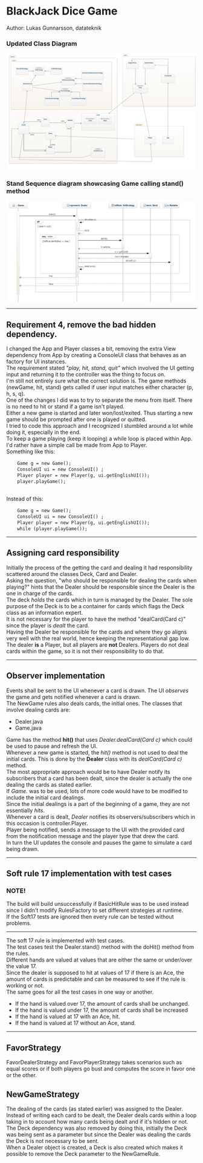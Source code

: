 # BlackJack Dice Game
Author: Lukas Gunnarsson, datateknik


### Updated Class Diagram

![class diagram](img/updated_classDiagram.png)


### Stand Sequence diagram showcasing Game calling stand() method

![Stand Sequence diagram showcasing Game calling stand() method](img/stand_seq.jpg)

---
## Requirement 4, remove the bad hidden dependency.

I changed the App and Player classes a bit, removing the extra View dependency from App by creating a ConsoleUI class that behaves as an factory for UI instances.  
The requirement stated *"play, hit, stand, quit"* which involved the UI getting input and returning it to the controller was the thing to focus on.   
I'm still not entirely sure what the correct solution is. The game methods (newGame, hit, stand) gets called if user input matches either character (p, h, s, q).  
One of the changes I did was to try to separate the menu from itself. There is no need to hit or stand if a game isn't played.  
Either a new game is started and later won/lost/exited.  Thus starting a new game should be prompted after one is played or quitted.  
I tried to code this approach and I recognized I stumbled around a lot while doing it, especially in the end.  
To keep a game playing (keep it looping) a while loop is placed within App. I'd rather have a simple call be made from App to Player.  
Something like this:
```     
    Game g = new Game();
    ConsoleUI ui = new ConsoleUI() ;
    Player player = new Player(g, ui.getEnglishUI());
    player.playGame();
  
```
Instead of this:
```
    Game g = new Game();
    ConsoleUI ui = new ConsoleUI() ;
    Player player = new Player(g, ui.getEnglishUI());
    while (player.playGame());
```

---

## Assigning card responsibility

Initially the process of the getting the card and dealing it had responsibility scattered around the classes Deck, Card and Dealer.  
Asking the question, "who should be responsible for dealing the cards when playing?" hints that the Dealer should be responsible since the Dealer is the one in charge of the cards.    
The deck *holds* the cards which in turn is managed by the Dealer. The sole purpose of the Deck is to be a container for cards which flags the Deck class as an information expert.  
It is not necessary for the player to have the method "dealCard(Card c)" since the player is *dealt* the card.   
Having the Dealer be responsible for the cards and where they go aligns very well with the real world, hence keeping the representational gap low.  
The dealer **is** a Player, but all players are **not** Dealers. Players do not deal cards within the game, so it is not their responsibility to do that.

---
## Observer implementation
Events shall be sent to the UI whenever a card is drawn. The UI *observes* the game and gets notified whenever a card is drawn.  
The NewGame rules also deals cards, the initial ones.
The classes that involve dealing cards are:
- Dealer.java
- Game.java
  
Game has the method **hit()** that uses *Dealer.dealCard(Card c)* which could be used to pause and refresh the UI.  
Whenever a new game is started, the *hit()* method is not used to deal the initial cards. This is done by the **Dealer** class with its *dealCard(Card c)* method.  
The most appropriate approach would be to have Dealer notify its subscribers that a card has been dealt, since the dealer is actually the one dealing the cards as stated earlier.  
If *Game.* was to be used, lots of more code would have to be modified to include the initial card dealings.  
Since the initial dealings is a part of the beginning of a game, they are not essentially *hits*.  
Whenever a card is dealt, *Dealer* notifies its observers/subscribers which in this occasion is controller.Player.  
Player being notified, sends a message to the UI with the provided card from the notification message and the player type that drew the card.  
In turn the UI updates the console and pauses the game to simulate a card being drawn.  

---
## Soft rule 17 implementation with test cases

### NOTE! 


The build will build unsuccessfully if BasicHitRule was to be used instead since I didn't modify RulesFactory to set different strategies at runtime.  
If the Soft17 tests are ignored then every rule can be tested without problems.

---
The soft 17 rule is implemented with test cases.  
The test cases test the Dealer.stand() method with the doHit() method from the rules.  
Different hands are valued at values that are either the same or under/over the value 17.  
Since the dealer is supposed to hit at values of 17 if there is an Ace, the amount of cards is predictable and can be measured to see if the rule is working or not.  
The same goes for all the test cases in one way or another.  
- If the hand is valued over 17, the amount of cards shall be unchanged.
- If the hand is valued under 17, the amount of cards shall be increased
- If the hand is valued at 17 with an Ace, hit. 
- If the hand is valued at 17 without an Ace, stand.  
---

## FavorStrategy 
FavorDealerStrategy and FavorPlayerStrategy takes scenarios such as equal scores or if both players go bust and computes the score in favor one or the other.  


## NewGameStrategy
The dealing of the cards (as stated earlier) was assigned to the Dealer.  
Instead of writing each card to be dealt, the Dealer deals cards within a loop taking in to account how many cards being dealt and if it's hidden or not.  
The Deck dependency was also removed by doing this, initially the Deck was being sent as a parameter but since the Dealer was dealing the cards the Deck is not necessary to be sent.  
When a Dealer object is created, a Deck is also created which makes it possible to remove the Deck parameter to the NewGameRule.  